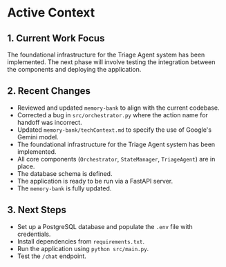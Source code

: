 # Active Context

## 1. Current Work Focus

The foundational infrastructure for the Triage Agent system has been implemented. The next phase will involve testing the integration between the components and deploying the application.

## 2. Recent Changes

- Reviewed and updated `memory-bank` to align with the current codebase.
- Corrected a bug in `src/orchestrator.py` where the action name for handoff was incorrect.
- Updated `memory-bank/techContext.md` to specify the use of Google's Gemini model.
- The foundational infrastructure for the Triage Agent system has been implemented.
- All core components (`Orchestrator`, `StateManager`, `TriageAgent`) are in place.
- The database schema is defined.
- The application is ready to be run via a FastAPI server.
- The `memory-bank` is fully updated.

## 3. Next Steps

- Set up a PostgreSQL database and populate the `.env` file with credentials.
- Install dependencies from `requirements.txt`.
- Run the application using `python src/main.py`.
- Test the `/chat` endpoint.
